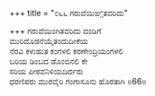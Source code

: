 +++
title = "೦೬೬ ಗರುವೆಯಿಙ್ಗಿತವರಿದು"

+++
ಗರುವೆಯಿಂಗಿತವರಿದು ದಂಡಿಗೆ  
ಮುರಿದೊಡನೆಯೈತಂದುದೀಕೆಯ  
ನೆರವಿ ಕಳುಹುತ ಕಂಗಳಲಿ ಕರಣೇಂದ್ರಿಯಂಗಳಲಿ   
ಬರಿಯ ಡಿಂಬದ ಡೊಂಬಿನಲಿ ಕೇ  
ಸರಿಯ ಪೀಠವನಿಳಿಯದಿರ್ದರು  
ಧರಣಿಪರು ಮುರವೈರಿ ಗಂಗಾಸೂನು ಹೊರತಾಗಿ     ॥66॥